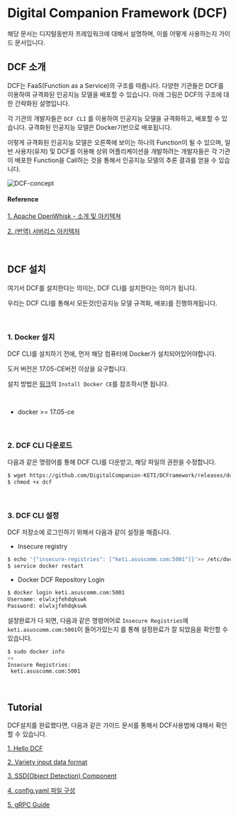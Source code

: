# Digital Companion Framework (DCF)

해당 문서는 디지털동반자 프레임워크에 대해서 설명하며, 이를 어떻게 사용하는지 가이드 문서입니다.



## DCF 소개



DCF는 FaaS(Function as a Service)의 구조를 따릅니다. 다양한 기관들은 DCF를 이용하여 규격화된 인공지능 모델을 배포할 수 있습니다. 아래 그림은 DCF의 구조에 대한 간략화된 설명입니다.



각 기관의 개발자들은 `DCF CLI` 를 이용하여 인공지능 모델을 규격화하고, 배포할 수 있습니다. 규격화된 인공지능 모델은 Docker기반으로 배포됩니다.



이렇게 규격화된 인공지능 모델은 오른쪽에 보이는 하나의 Function이 될 수 있으며, 일반 사용자(유저) 및 DCF를 이용해 상위 어플리케이션을 개발하려는 개발자들은 각 기관이 배포한 Function을 Call하는 것을 통해서 인공지능 모델의 추론 결과를 얻을 수 있습니다.



![DCF-concept](https://user-images.githubusercontent.com/13328380/47892857-590c2500-de9d-11e8-8989-7821892b1a72.png)



#### Reference

[1. Apache OpenWhisk - 소개 및 아키텍쳐](https://developer.ibm.com/kr/cloud/2017/12/24/apache-openwhisk-intro-architecture/)

[2. (번역) 서버리스 아키텍처](https://blog.aliencube.org/ko/2016/06/23/serverless-architectures/)



​    

## DCF 설치



여기서 DCF를 설치한다는 의미는, DCF CLI를 설치한다는 의미가 됩니다. 

우리는 DCF CLI를 통해서 모든것(인공지능 모델 규격화, 배포)를 진행하게됩니다.

​    

### 1. Docker 설치

DCF CLI를 설치하기 전에, 먼저 해당 컴퓨터에 Docker가 설치되어있어야합니다.

도커 버전은 17.05-CE버전 이상을 요구합니다.

설치 방법은 [링크](https://docs.docker.com/install/linux/docker-ce/ubuntu/#install-docker-ce)의 `Install Docker CE`를 참조하시면 됩니다.

​    

- docker >= 17.05-ce

​    

### 2. DCF CLI 다운로드

다음과 같은 명령어를 통해 DCF CLI를 다운받고, 해당 파일의 권한을 수정합니다.

 

```bash
$ wget https://github.com/DigitalCompanion-KETI/DCFramework/releases/download/v0.1.0/dcf
$ chmod +x dcf
```

​    

### 3. DCF CLI 설정

DCF 저장소에 로그인하기 위해서 다음과 같이 설정을 해줍니다.

- Insecure registry

```bash
$ echo '{"insecure-registries": ["keti.asuscomm.com:5001"]}'>> /etc/docker/daemon.json
$ service docker restart
```



- Docker DCF Repository Login

```bash
$ docker login keti.asuscomm.com:5001
Username: elwlxjfehdqkswk
Password: elwlxjfehdqkswk
```



설정완료가 다 되면, 다음과 같은 명령어어로 `Insecure Registries`에 `keti.asuscomm.com:5001`이 들어가있는지 를 통해 설정완료가 잘 되었음을 확인할 수 있습니다.

```bash
$ sudo docker info
>>
Insecure Registries:
 keti.asuscomm.com:5001
```

​    

## Tutorial

DCF설치를 완료했다면, 다음과 같은 가이드 문서를 통해서 DCF사용법에 대해서 확인할 수 있습니다.



[1. Hello DCF](helloDCF.md)

[2. Variety input data format](Variety_input_data_formatmd.md)

[3. SSD(Object Detection) Component](SSD_Object_Detection_Component.md)

[4. config.yaml 파일 구성](AboutConfig_yaml.md)

[5. gRPC Guide](gRPC_Guide.md)


